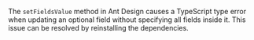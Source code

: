 The `setFieldsValue` method in Ant Design causes a TypeScript type error when updating an optional field without specifying all fields inside it. This issue can be resolved by reinstalling the dependencies.

